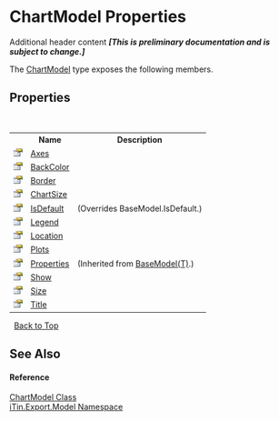 # ChartModel Properties
Additional header content _**\[This is preliminary documentation and is subject to change.\]**_

The <a href="a8ddbbae-39bf-79b5-58c6-02bf57059871">ChartModel</a> type exposes the following members.


## Properties
&nbsp;<table><tr><th></th><th>Name</th><th>Description</th></tr><tr><td>![Public property](media/pubproperty.gif "Public property")</td><td><a href="a684022c-7ec3-e7ac-afed-158ab26415ce">Axes</a></td><td /></tr><tr><td>![Public property](media/pubproperty.gif "Public property")</td><td><a href="9255bc51-f320-6561-fd55-bde249aaccfc">BackColor</a></td><td /></tr><tr><td>![Public property](media/pubproperty.gif "Public property")</td><td><a href="36b46c6c-18a7-ba70-a404-3171559caf0f">Border</a></td><td /></tr><tr><td>![Public property](media/pubproperty.gif "Public property")</td><td><a href="805dd2b1-09a6-a99d-761d-51e8077b6aa5">ChartSize</a></td><td /></tr><tr><td>![Public property](media/pubproperty.gif "Public property")</td><td><a href="223e90eb-0705-7d8f-a467-f6ffdbffe10d">IsDefault</a></td><td> (Overrides BaseModel.IsDefault.)</td></tr><tr><td>![Public property](media/pubproperty.gif "Public property")</td><td><a href="60be0492-47c3-2079-f16d-438daa24610a">Legend</a></td><td /></tr><tr><td>![Public property](media/pubproperty.gif "Public property")</td><td><a href="cc232d9f-253f-7828-9629-46b653299a8b">Location</a></td><td /></tr><tr><td>![Public property](media/pubproperty.gif "Public property")</td><td><a href="cac72849-7cc2-7ce2-7a89-d8179c058940">Plots</a></td><td /></tr><tr><td>![Public property](media/pubproperty.gif "Public property")</td><td><a href="7e88785e-5670-4515-defa-d3f60ae16111">Properties</a></td><td> (Inherited from <a href="6632f561-4175-f1f2-939c-ac8b10159529">BaseModel(T)</a>.)</td></tr><tr><td>![Public property](media/pubproperty.gif "Public property")</td><td><a href="9e2f9507-5522-7602-fbde-7f1401d10ec8">Show</a></td><td /></tr><tr><td>![Public property](media/pubproperty.gif "Public property")</td><td><a href="ce2e65ce-709c-2be7-514a-25e6fb579ca0">Size</a></td><td /></tr><tr><td>![Public property](media/pubproperty.gif "Public property")</td><td><a href="77fe363d-b872-ec84-e3d3-1d841f70e33f">Title</a></td><td /></tr></table>&nbsp;
<a href="#chartmodel-properties">Back to Top</a>

## See Also


#### Reference
<a href="a8ddbbae-39bf-79b5-58c6-02bf57059871">ChartModel Class</a><br /><a href="ef57ffcc-e95e-b212-5a46-9aa6f5a3511f">iTin.Export.Model Namespace</a><br />